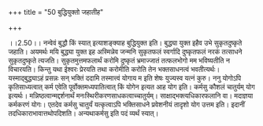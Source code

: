 +++
title = "50 बुद्धियुक्तो जहातीह"

+++
  
  
।।2.50।। नन्वेवं बुद्धौ किं स्यात् इत्याशङ्क्याह बुद्धियुक्त इति।
बुद्ध्या युक्त इहैव उभे सुकृतदुष्कृते जहाति। अयमर्थः मयि बुद्ध्या युक्त
इह अस्मिन्नेव जन्मनि सुकृतफलं स्वर्गादि दुष्कृतफलं नरकं तत्साधने
सुकृतदुष्कृते त्यजति। सुकृतमुत्तमफलार्थं करोमि दुष्कृतं भ्रमाज्जातं
तत्फलभोगो मम भविष्यतीति न विचारयति। किन्तु यथा ईश्वरः प्रेरयति तथा
करोमीति करोति तेन भक्तसाधनत्वं भवतीत्यर्थः। यस्माद्बुद्ध्याऽहं प्रसन्नः
सन् भक्तिं ददामि तस्मात्त्वं योगाय म इति शेषः युज्यस्व यत्नं कुरु। ननु
योगोऽपि कृतिसाध्यत्वात् कर्म एवेति पूर्वोक्तमध्यपातित्वात् किं योगेन
इत्यत आह योग इति। कर्मसु कौशलं चातुर्यम् योग इत्यर्थः।
मन्निष्ठत्वान्मद्दर्शनार्थं मनःस्थिरीकरणसाधकत्वाच्चातुर्यम्।
साक्षाद्भक्त्यधिकारफलानि वा। मदाज्ञया कर्मकरणं योगः। एतदेव कर्मसु
चातुर्यं यत्कृत्वाऽपि भक्तिसाधने प्रवेशनीयं तादृशो योग उत्तम इति। इदानीं
तदधिकाराभावात्तथोपदिशति। अन्यथाकर्मसु इति पदं व्यर्थं स्यात्।  
  
  
  
